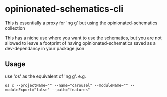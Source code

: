 # opinionated-schematics-cli

This is essentially a proxy for 'ng g' but using the opinionated-schematics collection

This has a niche use where you want to use the schematics, but you are not allowed to leave a footprint of having opinionated-schematics saved as a dev-dependancy in your package.json

## Usage

use 'os' as the equivalent of 'ng g'. e.g.

`os c --projectName="" --name="carousel" --moduleName="" --moduleExport="false" --path="features"`

